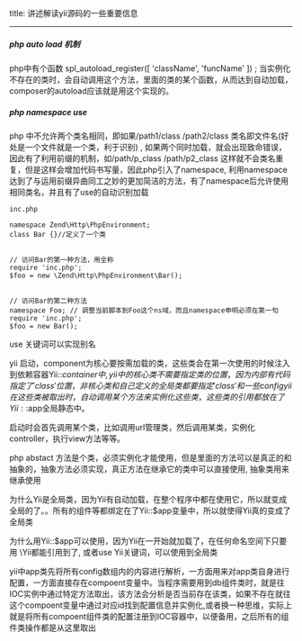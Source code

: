 title: 讲述解读yii源码的一些重要信息

-----

##### php auto load 机制

php中有个函数 spl_autoload_register([ 'className', 'funcName' ]) ; 当实例化不存在的类时，会自动调用这个方法，里面的类的某个函数，从而达到自动加载，composer的autoload应该就是用这个实现的。

##### php namespace use

php 中不允许两个类名相同，即如果/path1/class /path2/class 类名即文件名(好处是一个文件就是一个类，利于识别) , 如果两个同时加载，就会出现致命错误，因此有了利用前缀的机制，如/path/p_class 
/path/p2_class 这样就不会类名重复，但是这样会增加代码书写量，因此php引入了namespace, 利用namespace达到了与运用前缀异曲同工之妙的更加简洁的方法，有了namespace后允许使用相同类名，并且有了use的自动识别加载
```
inc.php

namespace Zend\Http\PhpEnvironment;
class Bar {}//定义了一个类


// 访问Bar的第一种方法，用全称
require 'inc.php';
$foo = new \Zend\Http\PhpEnvironment\Bar();


// 访问Bar的第二种方法
namespace Foo; // 调整当前脚本到Foo这个ns域，而且namespace申明必须在第一句
require 'inc.php';
$foo = new Bar();
```

use 关键词可以实现别名


yii 启动，component为核心要按需加载的类，这些类会在第一次使用的时候注入到依赖容器Yii::$container 中, yii中的核心类不需要指定类的位置，因为内部有代码指定了'class' 位置，非核心类和自己定义的全局类都要指定'class' 和一些config yii在这些类被取出时，自动调用某个方法来实例化这些类，这些类的引用都放在了Yii::$app全局静态中。

启动时会首先调用某个类，比如调用url管理类，然后调用某类，实例化controller，执行view方法等等。

php abstact 方法是个类，必须实例化才能使用，但是里面的方法可以是真正的和抽象的，抽象方法必须实现，真正方法在继承它的类中可以直接使用, 抽象类用来继承使用


为什么Yii是全局类，因为Yii有自动加载，在整个程序中都在使用它，所以就变成全局的了。。所有的组件等都绑定在了Yii::$app变量中，所以就使得Yii真的变成了全局类

为什么用Yii::$app可以使用，因为Yii在一开始就加载了，在任何命名空间下只要用 \Yii都能引用到了, 或者use Yii关键词，可以使用到全局类

yii中app类先将所有config数组内的内容进行解析，一方面用来对app类自身进行配置，一方面直接存在compoent变量中。当程序需要用到db组件类时，就是往IOC实例中通过特定方法取出，该方法会分析是否当前存在该类，如果不存在就往这个compoent变量中通过对应id找到配置信息并实例化,或者换一种思维，实际上就是将所有compoent组件类的配置注册到IOC容器中，以便备用，之后所有的组件类操作都是从这里取出
